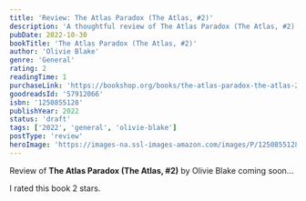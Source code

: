 ```yaml
---
title: 'Review: The Atlas Paradox (The Atlas, #2)'
description: 'A thoughtful review of The Atlas Paradox (The Atlas, #2) by Olivie Blake'
pubDate: 2022-10-30
bookTitle: 'The Atlas Paradox (The Atlas, #2)'
author: 'Olivie Blake'
genre: 'General'
rating: 2
readingTime: 1
purchaseLink: 'https://bookshop.org/books/the-atlas-paradox-the-atlas-2/9781250855121'
goodreadsId: '57912066'
isbn: '1250855128'
publishYear: 2022
status: 'draft'
tags: ['2022', 'general', 'olivie-blake']
postType: 'review'
heroImage: 'https://images-na.ssl-images-amazon.com/images/P/1250855128.01.L.jpg'
---
```


Review of **The Atlas Paradox (The Atlas, #2)** by Olivie Blake coming soon...

I rated this book 2 stars.